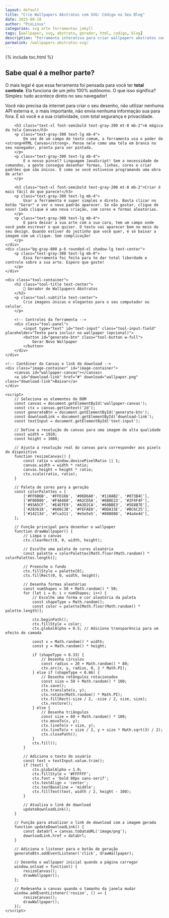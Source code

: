 ```yaml
---
layout: default
title: "Crie Wallpapers Abstratos com SVG: Código no Seu Blog"
date: 2025-08-18
author: "PioLinux"
categories: svg arte ferramentas jekyll
tags: [wallpaper, svg, abstrato, gerador, html, codigo, blog]
description: "Ferramenta interativa para criar wallpapers abstratos com SVG diretamente no seu blog. Gere arte vetorial com código puro, sem dependência."
permalink: /wallpapers-abstratos-svg/
---
```



{% include toc.html %}





<section class="post-content p-6 md:p-12">
    <div class="bg-gray-800 p-6 rounded-xl shadow-lg mb-8">
        <h2 class="text-2xl font-bold text-gray-100 mt-6 mb-4">Sabe qual é a melhor parte?</h2>
        <p class="text-gray-300 text-lg mb-4">
            O mais legal é que essa ferramenta foi pensada para você ter <strong>total controle</strong>. Ela funciona de um jeito 100% autônomo. O que isso significa? Simples: tudo acontece direto no seu navegador!
        </p>
        <p class="text-gray-300 text-lg mb-4">
            Você não precisa da internet para criar o seu desenho, não utilizar nenhuma API externa e, o mais importante, não envia nenhuma informação sua para fora. É só você e a sua criatividade, com total segurança e privacidade.
        </p>
        
        <h3 class="text-xl font-semibold text-gray-200 mt-8 mb-2">A mágica da tela Canvas</h3>
        <p class="text-gray-300 text-lg mb-4">
            Em vez de um campo de texto comum, a ferramenta usa o poder do <strong>HTML Canvas</strong>. Pense nele como uma tela em branco no seu navegador, pronta para ser pintada.
        </p>
        <p class="text-gray-300 text-lg mb-4">
            E o nosso pincel? Linguagem JavaScript! Sem a necessidade de comandos, a gente consegue desenhar formas, linhas, cores e criar padrões que são únicos. É como se você estivesse programando uma obra de arte!
        </p>

        <h3 class="text-xl font-semibold text-gray-200 mt-8 mb-2">Criar é mais fácil do que parece!</h3>
        <p class="text-gray-300 text-lg mb-4">
            Usar a ferramenta é super simples e direto. Basta clicar no botão "Gerar" e ver o novo padrão aparecer. Se não gostar, clique de novo! Cada clique é uma nova criação, com cores e formas aleatórias.
        </p>
        <p class="text-gray-300 text-lg mb-4">
            E para deixar a sua arte com a sua cara, tem um campo onde você pode escrever o que quiser. O texto vai aparecer bem no meio do seu design. Quando estiver do jeitinho que você quer, é só baixar a imagem com um clique. Sem complicação!
        </p>
    </div>
    <div class="bg-gray-800 p-6 rounded-xl shadow-lg text-center">
        <p class="text-gray-300 text-lg mb-0">
            Essa ferramenta foi feita para te dar total liberdade e controle sobre a sua arte. Espero que goste!
        </p>
    </div>




<style>

        /* Estilos CSS da ferramenta, completamente independentes de qualquer documento externo. */
        .tool-container {
            font-family: 'Inter', sans-serif;
            background-color: #1e293b;
            color: #e2e8f0;
            padding: 2rem;
            border-radius: 1rem;
            box-shadow: 0 10px 15px -3px rgba(0, 0, 0, 0.1), 0 4px 6px -2px rgba(0, 0, 0, 0.05);
            max-width: 672px;
            margin: auto;
        }

        .tool-title {
            font-size: 2.25rem;
            line-height: 2.5rem;
            font-weight: bold;
            margin-bottom: 1rem;
            background-image: linear-gradient(to right, #60a5fa, #a855f7);
            -webkit-background-clip: text;
            -webkit-text-fill-color: transparent;
        }

        .tool-subtitle {
            font-size: 1.125rem;
            margin-bottom: 2rem;
            color: #94a3b8;
        }

        .tool-panel {
            background-color: #334155;
            padding: 1.5rem;
            border-radius: 1rem;
            box-shadow: 0 4px 6px rgba(0, 0, 0, 0.1);
            margin-bottom: 2rem;
        }
        
        .tool-input-field {
            width: 100%;
            padding: 1rem;
            font-size: 1rem;
            background-color: #475569;
            color: #e2e8f0;
            border-radius: 0.5rem;
            border: 1px solid #64748b;
            outline: none;
            transition: all 0.3s;
            resize: none;
        }

        .tool-button {
            padding: 0.75rem 1.5rem;
            font-size: 1rem;
            font-weight: 600;
            color: white;
            border-radius: 0.75rem;
            box-shadow: 0 4px 6px rgba(0, 0, 0, 0.1);
            transition: background-color 0.3s;
            cursor: pointer;
            margin-top: 1rem;
            background-color: #a855f7;
            transition: background-color 0.3s;
        }
        
        .tool-button:hover {
            background-color: #7e22ce;
        }

        .image-container {
            width: 100%;
            max-width: 1024px;
            margin: 1.5rem auto 0 auto; /* Centraliza o contêiner da imagem */
            border-radius: 1rem;
            overflow: hidden;
            box-shadow: 0 10px 15px -3px rgba(0, 0, 0, 0.1), 0 4px 6px -2px rgba(0, 0, 0, 0.05);
            position: relative;
        }
        
        canvas {
            background-color: #334155;
            display: block;
            width: 100%;
            height: auto;
        }

        .download-link {
            position: absolute;
            bottom: 1rem;
            right: 1rem;
            background-color: #2563eb;
            color: white;
            padding: 0.5rem 1rem;
            border-radius: 9999px;
            box-shadow: 0 4px 6px rgba(0, 0, 0, 0.1);
            transition: all 0.3s;
            transform: scale(0);
            opacity: 0;
            text-decoration: none;
            cursor: pointer;
        }
        
        .image-container:hover .download-link {
            transform: scale(1);
            opacity: 1;
        }

</style>



<body class="bg-slate-900 text-slate-100 p-8 flex flex-col items-center justify-center min-h-screen">

    <div class="tool-container">
        <h2 class="tool-title text-center">
            🎨 Gerador de Wallpapers Abstratos
        </h2>
        <p class="tool-subtitle text-center">
            Crie imagens únicas e elegantes para o seu computador ou celular.
        </p>

        <!-- Controles da ferramenta -->
        <div class="tool-panel">
            <input type="text" id="text-input" class="tool-input-field" placeholder="Texto para incluir no wallpaper (opcional)">
            <button id="generate-btn" class="tool-button w-full">
                Gerar Novo Wallpaper
            </button>
        </div>
    </div>

    <!-- Contêiner do Canvas e link de download -->
    <div class="image-container" id="image-container">
        <canvas id="wallpaper-canvas"></canvas>
        <a id="download-link" href="#" download="wallpaper.png" class="download-link">Baixar</a>
    </div>

    <script>
        // Seleciona os elementos do DOM
        const canvas = document.getElementById('wallpaper-canvas');
        const ctx = canvas.getContext('2d');
        const generateBtn = document.getElementById('generate-btn');
        const downloadLink = document.getElementById('download-link');
        const textInput = document.getElementById('text-input');
        
        // Define a resolução do canvas para uma imagem de alta qualidade
        const width = 1920;
        const height = 1080;
        
        // Ajusta a resolução real do canvas para corresponder aos pixels do dispositivo
        function resizeCanvas() {
            const ratio = window.devicePixelRatio || 1;
            canvas.width = width * ratio;
            canvas.height = height * ratio;
            ctx.scale(ratio, ratio);
        }
        
        // Paleta de cores para a geração
        const colorPalettes = [
            ['#FF6B6B', '#FFD166', '#06D6A0', '#118AB2', '#073B4C'],
            ['#F08080', '#F4A460', '#A2CD5A', '#6B8E23', '#2F4F4F'],
            ['#93A5CF', '#E4EfE9', '#A3D2CA', '#68BBE3', '#5E8B7E'],
            ['#283618', '#606C38', '#FEFAE0', '#DDA15E', '#BC6C25'],
            ['#14213d', '#fca311', '#e5e5e5', '#808080', '#4a4e4d'],
        ];

        // Função principal para desenhar o wallpaper
        function drawWallpaper() {
            // Limpa o canvas
            ctx.clearRect(0, 0, width, height);

            // Escolhe uma paleta de cores aleatória
            const palette = colorPalettes[Math.floor(Math.random() * colorPalettes.length)];

            // Preenche o fundo
            ctx.fillStyle = palette[0];
            ctx.fillRect(0, 0, width, height);

            // Desenha formas aleatórias
            const numShapes = 50 + Math.random() * 50;
            for (let i = 0; i < numShapes; i++) {
                // Escolhe uma forma e cor aleatória da paleta
                const shapeType = Math.random();
                const color = palette[Math.floor(Math.random() * palette.length)];

                ctx.beginPath();
                ctx.fillStyle = color;
                ctx.globalAlpha = 0.5; // Adiciona transparência para um efeito de camada

                const x = Math.random() * width;
                const y = Math.random() * height;

                if (shapeType < 0.33) {
                    // Desenha círculos
                    const radius = 20 + Math.random() * 80;
                    ctx.arc(x, y, radius, 0, 2 * Math.PI);
                } else if (shapeType < 0.66) {
                    // Desenha retângulos rotacionados
                    const size = 50 + Math.random() * 100;
                    ctx.save();
                    ctx.translate(x, y);
                    ctx.rotate(Math.random() * Math.PI);
                    ctx.fillRect(-size / 2, -size / 2, size, size);
                    ctx.restore();
                } else {
                    // Desenha triângulos
                    const size = 60 + Math.random() * 100;
                    ctx.moveTo(x, y);
                    ctx.lineTo(x + size, y);
                    ctx.lineTo(x + size / 2, y + size * Math.sqrt(3) / 2);
                    ctx.closePath();
                }
                ctx.fill();
            }

            // Adiciona o texto do usuário
            const text = textInput.value.trim();
            if (text) {
                ctx.globalAlpha = 1.0;
                ctx.fillStyle = '#FFFFFF';
                ctx.font = 'bold 80px sans-serif';
                ctx.textAlign = 'center';
                ctx.textBaseline = 'middle';
                ctx.fillText(text, width / 2, height - 100);
            }

            // Atualiza o link de download
            updateDownloadLink();
        }

        // Função para atualizar o link de download com a imagem gerada
        function updateDownloadLink() {
            const dataUrl = canvas.toDataURL('image/png');
            downloadLink.href = dataUrl;
        }

        // Adiciona o listener para o botão de geração
        generateBtn.addEventListener('click', drawWallpaper);
        
        // Desenha o wallpaper inicial quando a página carregar
        window.onload = function() {
            resizeCanvas();
            drawWallpaper();
        };

        // Redesenha o canvas quando o tamanho da janela mudar
        window.addEventListener('resize', () => {
            resizeCanvas();
            drawWallpaper();
        });
    </script>
